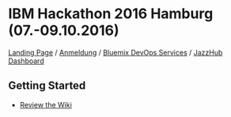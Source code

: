# IBM Hackathon 2016 Hamburg (07.-09.10.2016)
[Landing Page](http://www-05.ibm.com/de/hackathon/hackathon-hamburg.html) /
[Anmeldung](https://www.eventbrite.de/e/meet-watson-the-platform-for-cognitive-business-ibm-hackathon-hamburg-tickets-27298770357?cm_mc_uid=95002214683014677156645&cm_mc_sid_50200000=1472985564) /
[Bluemix DevOps Services](https://hub.jazz.net/project/tgau/IBM-Hackathon/overview) /
[JazzHub Dashboard](https://hub.jazz.net/ccm40/web/projects/tgau%20|%20IBM-Hackathon#action=com.ibm.team.dashboard.viewDashboard)

## Getting Started

* [Review the Wiki](https://github.com/IBM-Hackathon/Hamburg2016/wiki)

